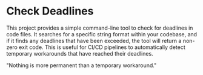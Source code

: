 # Check Deadlines

This project provides a simple command-line tool to check for deadlines in code files. It searches for a specific string format within your codebase, and if it finds any deadlines that have been exceeded, the tool will return a non-zero exit code. This is useful for CI/CD pipelines to automatically detect temporary workarounds that have reached their deadlines.

"Nothing is more permanent than a temporary workaround."
